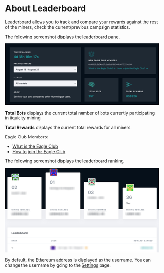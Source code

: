 # About Leaderboard

Leaderboard allows you to track and compare your rewards against the rest of the miners, check the current/previous campaign statistics. 

The following screenshot displays the leaderboard pane.

![](../assets/img/leaderboard-summary.png)

**Total Bots** displays the current total number of bots currently participating in liquidity mining 

**Total Rewards** displays the current total rewards for all miners

Eagle Club Members:
* [What is the Eagle Club](https://www.notion.so/hummingbot/Eagle-Club-introduction-df2f9d0aaeeb48608b7b93dc60a8d620)
* [How to join the Eagle Club](https://www.notion.so/hummingbot/How-can-I-become-a-member-73a3675ca13c46b1bb671652d4c43219)

The following screenshot displays the leaderboard ranking.

![](../assets/img/leaderboard.png)

By default, the Ethereum address is displayed as the username. You can change the username by going to the [Settings](settings.md) page. 




